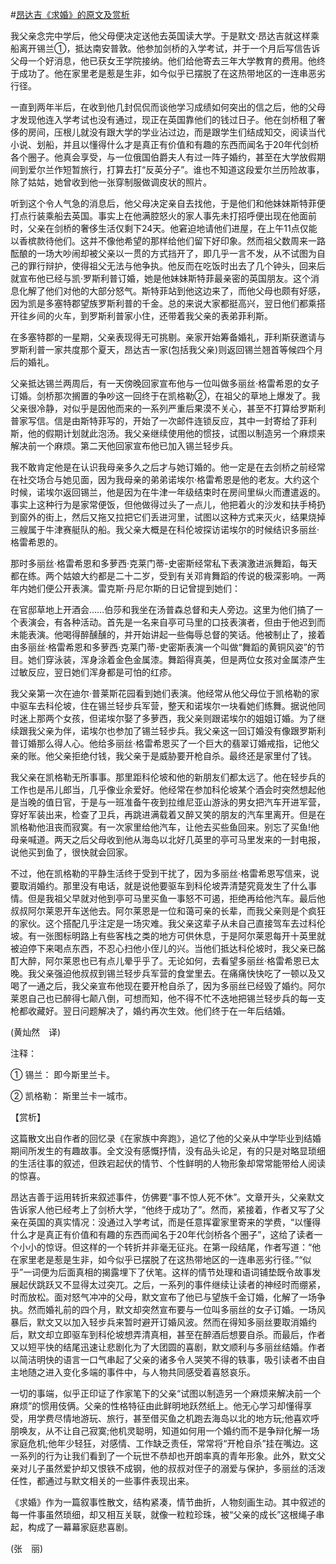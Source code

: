 #[昂达吉《求婚》的原文及赏析](https://www.vrrw.net/wx/12357.html)

我父亲念完中学后，他父母便决定送他去英国读大学。于是默文·昂达吉就这样乘船离开锡兰①，抵达南安普敦。他参加剑桥的入学考试，并于一个月后写信告诉父母一个好消息，他已获女王学院接纳。他们给他寄去三年大学教育的费用。他终于成功了。他在家里老是惹是生非，如今似乎已摆脱了在这热带地区的一连串恶劣行径。

一直到两年半后，在收到他几封侃侃而谈他学习成绩如何突出的信之后，他的父母才发现他连入学考试也没有通过，现正在英国靠他们的钱过日子。他在剑桥租了奢侈的房间，压根儿就没有跟大学的学业沾过边，而是跟学生们结成知交，阅读当代小说、划船，并且以懂得什么才是真正有价值和有趣的东西而闻名于20年代剑桥各个圈子。他真会享受，与一位俄国伯爵夫人有过一阵子婚约，甚至在大学放假期间到爱尔兰作短暂旅行，打算去打“反英分子”。谁也不知道这段爱尔兰历险故事，除了姑姑，她曾收到他一张穿制服做调皮状的照片。

听到这个令人气急的消息后，他父母决定亲自去找他，于是他们和他妹妹斯特菲便打点行装乘船去英国。事实上在他满腔怒火的家人事先未打招呼便出现在他面前时，父亲在剑桥的奢侈生活仅剩下24天。他窘迫地请他们进屋，在上午11点仅能以香槟款待他们。这并不像他希望的那样给他们留下好印象。然而祖父数周来一路酝酿的一场大吵闹却被父亲以一贯的方式挡开了，即几乎一言不发，从不试图为自己的罪行辩护，使得祖父无法与他争执。他反而在吃饭时出去了几个钟头，回来后就宣布他已经与凯·罗斯利普订婚，她是他妹妹斯特菲最亲密的英国朋友。这个消息化解了他们对他的大部分怒气。斯特菲站到他这边来了，而他父母也颇有好感，因为凯是多塞特郡望族罗斯利普的千金。总的来说大家都挺高兴，翌日他们都乘搭开往乡间的火车，到罗斯利普家小住，还带着我父亲的表弟菲利斯。

在多塞特郡的一星期，父亲表现得无可挑剔。亲家开始筹备婚礼，菲利斯获邀请与罗斯利普一家共度那个夏天，昂达吉一家(包括我父亲)则返回锡兰翘首等候四个月后的婚礼。



父亲抵达锡兰两周后，有一天傍晚回家宣布他与一位叫做多丽丝·格雷希恩的女子订婚。剑桥那次搁置的争吵这一回终于在凯格勒②，在祖父的草地上爆发了。我父亲很冷静，对似乎是因他而来的一系列严重后果漠不关心，甚至不打算给罗斯利普家写信。信是由斯特菲写的，开始了一次邮件连锁反应，其中一封寄给了菲利斯，他的假期计划就此泡汤。我父亲继续使用他的惯技，试图以制造另一个麻烦来解决前一个麻烦。第二天他回家宣布他已加入锡兰轻步兵。

我不敢肯定他是在认识我母亲多久之后才与她订婚的。他一定是在去剑桥之前经常在社交场合与她见面，因为我母亲的弟弟诺埃尔·格雷希恩是他的老友。大约这个时候，诺埃尔返回锡兰，他是因为在牛津一年级结束时在房间里纵火而遭遣返的。事实上这种行为是家常便饭，但他做得过头了一点儿，他把着火的沙发和扶手椅扔到窗外的街上，然后又拖又拉把它们丢进河里，试图以这种方式来灭火，结果烧掉三艘属于牛津赛艇队的船。我父亲大概是在科伦坡探访诺埃尔的时候结识多丽丝·格雷希恩的。

那时多丽丝·格雷希恩和多萝西·克莱门蒂-史密斯经常私下表演激进派舞蹈，每天都在练。两个姑娘大约都是二十二岁，受到有关邓肯舞蹈的传说的极深影响。一两年内她们便公开表演。雷克斯·丹尼尔斯的日记曾提到她们：

在官邸草地上开酒会……伯莎和我坐在汤普森总督和夫人旁边。这里为他们搞了一个表演会，有各种活动。首先是一名来自亭可马里的口技表演者，但由于他迟到而未能表演。他喝得醉醺醺的，并开始讲起一些侮辱总督的笑话。他被制止了，接着由多丽丝·格雷希恩和多萝西·克莱门蒂-史密斯表演一个叫做“舞蹈的黄铜风姿”的节目。她们穿泳装，浑身涂着金色金属漆。舞蹈得真美，但是两位女孩对金属漆产生过敏反应，翌日她们浑身都是可怕的红疹。

我父亲第一次在迪尔·普莱斯花园看到她们表演。他经常从他父母位于凯格勒的家中驱车去科伦坡，住在锡兰轻步兵军营，整天和诺埃尔一块看她们练舞。据说他同时迷上那两个女孩，但诺埃尔娶了多萝西，我父亲则跟诺埃尔的姐姐订婚。为了继续跟我父亲为伴，诺埃尔也参加了锡兰轻步兵。我父亲这一回订婚没有像跟罗斯利普订婚那么得人心。他给多丽丝·格雷希恩买了一个巨大的翡翠订婚戒指，记他父亲的账。他父亲拒绝付钱，我父亲于是威胁要开枪自杀。最终还是家里付了钱。

我父亲在凯格勒无所事事。那里距科伦坡和他的新朋友们都太远了。他在轻步兵的工作也是吊儿郎当，几乎像业余爱好。他经常在参加科伦坡某个酒会时突然想起他是当晚的值日官，于是与一班准备午夜到拉维尼亚山游泳的男女把汽车开进军营，穿好军装出来，检查了卫兵，再跳进满载着又醉又笑的朋友的汽车里离开。但是在凯格勒他沮丧而寂寞。有一次家里给他汽车，让他去买些鱼回来。别忘了买鱼!他母亲喊道。两天之后父母收到他从海岛以北好几英里的亭可马里发来的一封电报，说他买到鱼了，很快就会回家。

不过，他在凯格勒的平静生活终于受到干扰了，因为多丽丝·格雷希恩写信来，说要取消婚约。那里没有电话，就是说他要驱车到科伦坡弄清楚究竟发生了什么事情。但是我祖父早就对他到亭可马里买鱼一事怒不可遏，拒绝再给他汽车。最后他叔叔阿尔莱恩开车送他去。阿尔莱恩是一位和蔼可亲的长辈，而我父亲则是个疯狂的家伙。这个搭配几乎注定是一场灾难。我父亲这辈子从未自己直接驾车去过科伦坡。有一张图标明路上有些客栈之类的地方可供休息，于是阿尔莱恩每开十英里就被迫停下来喝点东西，不忍心扫他小侄儿的兴。当他们抵达科伦坡时，我父亲已酩酊大醉，阿尔莱恩也已有点儿晕乎乎了。无论如何，去看望多丽丝·格雷希恩已太晚。我父亲强迫他叔叔到锡兰轻步兵军营的食堂里去。在痛痛快快吃了一顿以及又喝了一通之后，我父亲宣布他现在要开枪自杀了，因为多丽丝已经毁了婚约。阿尔莱恩自己也已醉得七颠八倒，可想而知，他不得不忙不迭地把锡兰轻步兵的每一支枪都收藏好。翌日问题解决了，婚约再次生效。他们终于在一年后结婚。

(黄灿然　译)

注释：

① 锡兰： 即今斯里兰卡。

② 凯格勒： 斯里兰卡一城市。

【赏析】

这篇散文出自作者的回忆录《在家族中奔跑》，追忆了他的父亲从中学毕业到结婚期间所发生的有趣故事。全文没有感慨抒情，没有品头论足，有的只是对略显琐细的生活往事的叙述，但跌宕起伏的情节、个性鲜明的人物形象却常常能带给人阅读的惊喜。

昂达吉善于运用转折来叙述事件，仿佛要“事不惊人死不休”。文章开头，父亲默文告诉家人他已经考上了剑桥大学，“他终于成功了”。然而，紧接着，作者又写了父亲在英国的真实情况：没通过入学考试，而是任意挥霍家里寄来的学费，“以懂得什么才是真正有价值和有趣的东西而闻名于20年代剑桥各个圈子”，这给了读者一个小小的惊讶。但这样的一个转折并非毫无征兆。在第一段结尾，作者写道：“他在家里老是惹是生非，如今似乎已摆脱了在这热带地区的一连串恶劣行径。”“似乎”一词便为后面真相的揭露埋下了伏笔。这样的情节处理和语词铺垫既令故事发展起伏跳跃又不显得太过突兀。之后，一系列的事件继续让读者的神经时而绷紧，时而放松。面对怒气冲冲的父母，默文宣布了他已与望族千金订婚，化解了一场争执。然而婚礼前的四个月，默文却突然宣布要与一位叫多丽丝的女子订婚。一场风暴后，默文又以加入轻步兵来暂时避开订婚风波。然而在得知多丽丝要取消婚约后，默文却立即驱车到科伦坡想弄清真相，甚至在醉酒后想要自杀。而最后，作者又以短平快的结尾迅速让悲剧化为了大团圆的喜剧，默文顺利与多丽丝结婚。作者以简洁明快的语言一口气串起了父亲的诸多令人哭笑不得的轶事，吸引读者不由自主地随之进入变化多端的事件中，与人物共同感受着喜怒哀乐。

一切的事端，似乎正印证了作家笔下的父亲“试图以制造另一个麻烦来解决前一个麻烦”的惯用伎俩。父亲的性格特征由此鲜明地跃然纸上。他无心学习却懂得享受，用学费尽情地游玩、旅行，甚至借买鱼之机跑去海岛以北的地方玩;他喜欢呼朋唤友，从不让自己寂寞;他机灵聪明，知道如何用一个婚约而不是争辩化解一场家庭危机;他年少轻狂，对感情、工作缺乏责任，常常将“开枪自杀”挂在嘴边。这一系列的行为让我们看到了一个玩世不恭却也开朗率真的青年形象。此外，默文父亲对儿子虽然爱护却又恨铁不成钢，他的叔叔对侄子的溺爱与保护，多丽丝的活泼任性，都通过与默文相关的一些事件表现出来。

《求婚》作为一篇叙事性散文，结构紧凑，情节曲折，人物刻画生动。其中叙述的每一件事虽然琐细，却又相互关联，就像一粒粒珍珠，被“父亲的成长”这根绳子串起，构成了一幕幕家庭悲喜剧。

(张　丽)

